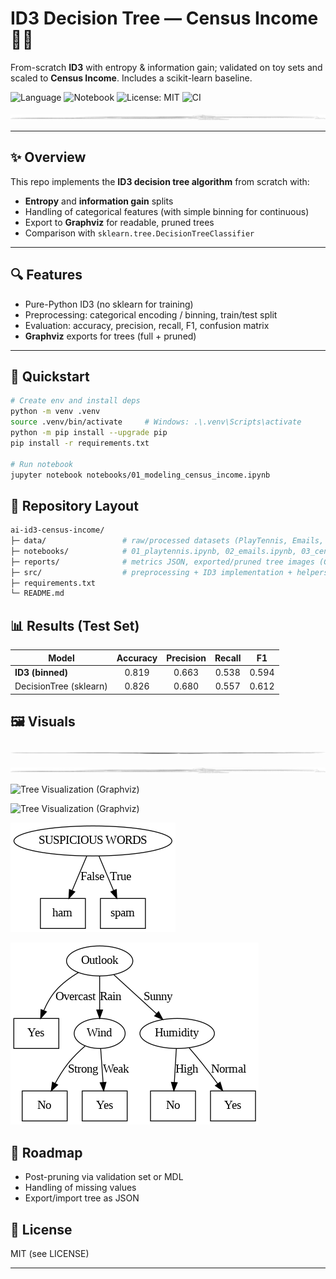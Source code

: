 # ID3 Decision Tree — Census Income 🌳💼  
From-scratch **ID3** with entropy & information gain; validated on toy sets and scaled to **Census Income**. Includes a scikit-learn baseline.

![Language](https://img.shields.io/badge/language-Python-blue.svg)
![Notebook](https://img.shields.io/badge/tool-Jupyter-orange.svg)
![License: MIT](https://img.shields.io/badge/License-MIT-green.svg)
![CI](https://github.com/NoellaButi/ai-id3-census-income/actions/workflows/ci.yml/badge.svg?branch=main)

![Tree Visualization (Graphviz)](reports/assets/census_id3_tree_pruned.png)

---

## ✨ Overview
This repo implements the **ID3 decision tree algorithm** from scratch with:
- **Entropy** and **information gain** splits  
- Handling of categorical features (with simple binning for continuous)  
- Export to **Graphviz** for readable, pruned trees  
- Comparison with `sklearn.tree.DecisionTreeClassifier`

---

## 🔍 Features
- Pure-Python ID3 (no sklearn for training)  
- Preprocessing: categorical encoding / binning, train/test split  
- Evaluation: accuracy, precision, recall, F1, confusion matrix  
- **Graphviz** exports for trees (full + pruned)

---

## 🚦 Quickstart

```bash
# Create env and install deps
python -m venv .venv
source .venv/bin/activate     # Windows: .\.venv\Scripts\activate
python -m pip install --upgrade pip
pip install -r requirements.txt

# Run notebook
jupyter notebook notebooks/01_modeling_census_income.ipynb
```

## 📁 Repository Layout
```bash
ai-id3-census-income/
├─ data/                 # raw/processed datasets (PlayTennis, Emails, Census)
├─ notebooks/            # 01_playtennis.ipynb, 02_emails.ipynb, 03_census_income.ipynb
├─ reports/              # metrics JSON, exported/pruned tree images (Graphviz), figures
├─ src/                  # preprocessing + ID3 implementation + helpers
├─ requirements.txt
└─ README.md
```

## 📊 Results (Test Set)

| Model                   | Accuracy | Precision | Recall |   F1   |
|-------------------------|:--------:|:---------:|:------:|:------:|
| **ID3 (binned)**        |  0.819   |   0.663   | 0.538  | 0.594  |
| DecisionTree (sklearn)  |  0.826   |   0.680   | 0.557  | 0.612  |

## 🖼️ Visuals

![Tree Visualization (Graphviz)](reports/assets/census_id3_tree.png)


![Tree Visualization (Graphviz)](reports/assets/census_id3_tree_pruned.png)


![Tree Visualization (Graphviz)](reports/assets/census_sklearn_tree.png)


![Tree Visualization (Graphviz)](reports/assets/census_sklearn_tree_best.png)


![Tree Visualization (Graphviz)](reports/assets/emails_tree.png)


![Tree Visualization (Graphviz)](reports/assets/playtennis_tree.png)


## 🔮 Roadmap
- Post-pruning via validation set or MDL
- Handling of missing values
- Export/import tree as JSON

## 📜 License
MIT (see LICENSE)

---
